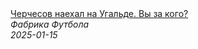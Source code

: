 <!--2025-01-15 11:21:53-->
<div class="yb">
  <a class="nodecor" href="/posts.html?sport/cherchesov_naehal_na_ugalde_vy_za_kogo">
    <img class="preview" data-videoid="PMe2FrjQ_6o" src="https://i1.ytimg.com/vi/PMe2FrjQ_6o/hqdefault.jpg" align="middle" alt="">
  </a>
  <div class="inlbl text">
    <a class="nodecor" href="/posts.html?sport/cherchesov_naehal_na_ugalde_vy_za_kogo">Черчесов наехал на Угальде. Вы за кого?</a><br>
    <i class="smaller2">Фабрика Футбола</i><br>
    <i class="smaller3">2025-01-15</i>
  </div>
</div>
